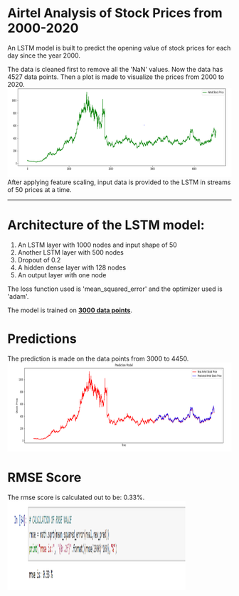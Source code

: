 # Airtel Analysis of Stock Prices from 2000-2020

An LSTM model is built to predict the opening value of stock prices for each day since the year 2000. 


The data is cleaned first to remove all the 'NaN' values. Now the data has 4527 data points. Then a plot is made to visualize the prices from 2000 to 2020.<br> 
<img src="airtel1.PNG" width="900" height="200"><br>
After applying feature scaling, input data is provided to the LSTM in streams of 50 prices at a time.
<hr>

# Architecture of the LSTM model:
1) An LSTM layer with 1000 nodes and input shape of 50<br>
2) Another LSTM layer with 500 nodes<br>
3) Dropout of 0.2<br>
4) A hidden dense layer with 128 nodes<br>
5) An output layer with one node 


The loss function used is 'mean_squared_error' and the optimizer used is 'adam'.


The model is trained on <b><u>3000 data points</u></b>.

# Predictions 

The prediction is made on the data points from 3000 to 4450.<br>
<img src="airtel2.PNG" width="900" height="200">

# RMSE Score

The rmse score is calculated out to be: 0.33%.<br>
<img src="airtel3.PNG" width="400" height="200">
